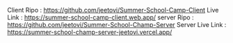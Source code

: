 Client Ripo : https://github.com/jeetovi/Summer-School-Camp-Client
Live Link : https://summer-school-camp-client.web.app/
server Ripo  : https://github.com/jeetovi/Summer-School-Champ-Server
Server Live Link : https://summer-school-champ-server-jeetovi.vercel.app/
